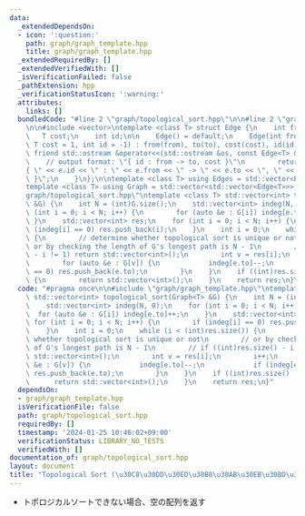 ```yaml
---
data:
  _extendedDependsOn:
  - icon: ':question:'
    path: graph/graph_template.hpp
    title: graph/graph_template.hpp
  _extendedRequiredBy: []
  _extendedVerifiedWith: []
  _isVerificationFailed: false
  _pathExtension: hpp
  _verificationStatusIcon: ':warning:'
  attributes:
    links: []
  bundledCode: "#line 2 \"graph/topological_sort.hpp\"\n\n#line 2 \"graph/graph_template.hpp\"\
    \n\n#include <vector>\ntemplate <class T> struct Edge {\n    int from, to;\n \
    \   T cost;\n    int id;\n\n    Edge() = default;\n    Edge(int from, int to,\
    \ T cost = 1, int id = -1) : from(from), to(to), cost(cost), id(id) {}\n\n   \
    \ friend std::ostream &operator<<(std::ostream &os, const Edge<T> &e) {\n    \
    \    // output format: \"{ id : from -> to, cost }\"\n        return os << \"\
    { \" << e.id << \" : \" << e.from << \" -> \" << e.to << \", \" << e.cost << \"\
    \ }\";\n    }\n};\n\ntemplate <class T> using Edges = std::vector<Edge<T>>;\n\
    template <class T> using Graph = std::vector<std::vector<Edge<T>>>;\n#line 4 \"\
    graph/topological_sort.hpp\"\ntemplate <class T> std::vector<int> topological_sort(Graph<T>\
    \ &G) {\n    int N = (int)G.size();\n    std::vector<int> indeg(N, 0);\n    for\
    \ (int i = 0; i < N; i++) {\n        for (auto &e : G[i]) indeg[e.to]++;\n   \
    \ }\n    std::vector<int> res;\n    for (int i = 0; i < N; i++) {\n        if\
    \ (indeg[i] == 0) res.push_back(i);\n    }\n    int i = 0;\n    while (i < (int)res.size())\
    \ {\n        // determine whether topological sort is unique or not\n        //\
    \ or by checking the length of G's longest path is N - 1\n        // if ((int)res.size()\
    \ - i != 1) return std::vector<int>();\n        int v = res[i];\n        i++;\n\
    \        for (auto &e : G[v]) {\n            indeg[e.to]--;\n            if (indeg[e.to]\
    \ == 0) res.push_back(e.to);\n        }\n    }\n    if ((int)res.size() != N)\
    \ {\n        return std::vector<int>();\n    }\n    return res;\n}\n"
  code: "#pragma once\n\n#include \"graph/graph_template.hpp\"\ntemplate <class T>\
    \ std::vector<int> topological_sort(Graph<T> &G) {\n    int N = (int)G.size();\n\
    \    std::vector<int> indeg(N, 0);\n    for (int i = 0; i < N; i++) {\n      \
    \  for (auto &e : G[i]) indeg[e.to]++;\n    }\n    std::vector<int> res;\n   \
    \ for (int i = 0; i < N; i++) {\n        if (indeg[i] == 0) res.push_back(i);\n\
    \    }\n    int i = 0;\n    while (i < (int)res.size()) {\n        // determine\
    \ whether topological sort is unique or not\n        // or by checking the length\
    \ of G's longest path is N - 1\n        // if ((int)res.size() - i != 1) return\
    \ std::vector<int>();\n        int v = res[i];\n        i++;\n        for (auto\
    \ &e : G[v]) {\n            indeg[e.to]--;\n            if (indeg[e.to] == 0)\
    \ res.push_back(e.to);\n        }\n    }\n    if ((int)res.size() != N) {\n  \
    \      return std::vector<int>();\n    }\n    return res;\n}"
  dependsOn:
  - graph/graph_template.hpp
  isVerificationFile: false
  path: graph/topological_sort.hpp
  requiredBy: []
  timestamp: '2024-01-25 10:46:02+09:00'
  verificationStatus: LIBRARY_NO_TESTS
  verifiedWith: []
documentation_of: graph/topological_sort.hpp
layout: document
title: "Topological Sort (\u30C8\u30DD\u30ED\u30B8\u30AB\u30EB\u30BD\u30FC\u30C8)"
---
```


- トポロジカルソートできない場合、空の配列を返す
